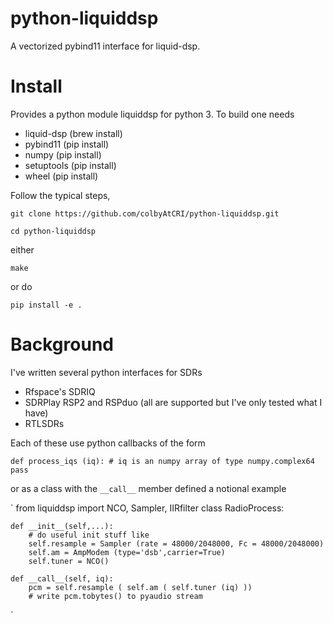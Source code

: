 # python-liquiddsp
A vectorized pybind11 interface for liquid-dsp. 

# Install
Provides a python module liquiddsp for python 3. To build one needs 

- liquid-dsp (brew install)
- pybind11   (pip install)
- numpy      (pip install)
- setuptools (pip install)
- wheel      (pip install)

Follow the typical steps,

```
git clone https://github.com/colbyAtCRI/python-liquiddsp.git

cd python-liquiddsp

```
either
```
make
```
or do
```
pip install -e .
```
# Background

I've written several python interfaces for SDRs

- Rfspace's SDRIQ
- SDRPlay RSP2 and RSPduo (all are supported but I've only tested what I have)
- RTLSDRs 

Each of these use python callbacks of the form

`def process_iqs (iq):
    # iq is an numpy array of type numpy.complex64
    pass`

or as a class with the `__call__` member defined a notional example

`
from liquiddsp import NCO, Sampler, IIRfilter
class RadioProcess:

    def __init__(self,...):
        # do useful init stuff like
        self.resample = Sampler (rate = 48000/2048000, Fc = 48000/2048000)
        self.am = AmpModem (type='dsb',carrier=True)
        self.tuner = NCO()
        
    def __call__(self, iq):
        pcm = self.resample ( self.am ( self.tuner (iq) ))
        # write pcm.tobytes() to pyaudio stream
`

